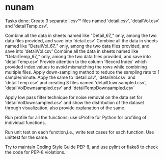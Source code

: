 # nunam
Tasks done: Create 3 separate '.csv'* files named 'detail.csv', 'detailVol.csv' and 'detailTemp.csv'.

Combine all the data in sheets named like "Detail_67_" only, among the two data files provided, and save into 'detail.csv' Combine all the data in sheets named like "DetailVol_67_" only, among the two data files provided, and save into 'detailVol.csv' Combine all the data in sheets named like "DetailTemp_67_" only, among the two data files provided, and save into 'detailTemp.csv' Provide attention to the column 'Record Index' which provided index values to avoid mismatching the rows while combining multiple files. Apply down-sampling method to reduce the sampling rate to 1 sample/minute. Appy the same to 'detail.csv', 'detailVol.csv' and 'detailTemp.csv' and creating 3 files named 'detailDownsampled.csv', 'detailVolDownsampled.csv' and 'detailTempDownsampled.csv'

Apply low pass filter technique for noise removal on the data set for 'detailVolDownsampled.csv' and show the distribution of the dataset through visualization, also provide explanation of the same.

Run profile for all the functions; use cProfile for Python for profiling of individual functions.

Run unit test on each function,i.e., write test cases for each function. Use unittest for the same.

Try to maintain Coding Style Guide PEP-8, and use pylint or flake8 to check the code for PEP-8 violations.
